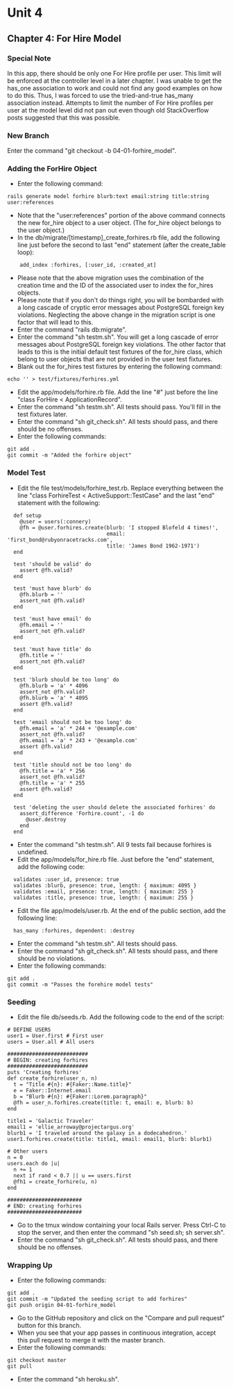 # Unit 4
## Chapter 4: For Hire Model

### Special Note
In this app, there should be only one For Hire profile per user.  This limit will be enforced at the controller level in a later chapter.  I was unable to get the has_one association to work and could not find any good examples on how to do this.  Thus, I was forced to use the tried-and-true has_many association instead.  Attempts to limit the number of For Hire profiles per user at the model level did not pan out even though old StackOverflow posts suggested that this was possible.

### New Branch
Enter the command "git checkout -b 04-01-forhire_model".

### Adding the ForHire Object
* Enter the following command:
```
rails generate model forhire blurb:text email:string title:string user:references
```
* Note that the "user:references" portion of the above command connects the new for_hire object to a user object.  (The for_hire object belongs to the user object.)
* In the db/migrate/[timestamp]_create_forhires.rb file, add the following line just before the second to last "end" statement (after the create_table loop):
```
    add_index :forhires, [:user_id, :created_at]
```
* Please note that the above migration uses the combination of the creation time and the ID of the associated user to index the for_hires objects.
* Please note that if you don't do things right, you will be bombarded with a long cascade of cryptic error messages about PostgreSQL foreign key violations.  Neglecting the above change in the migration script is one factor that will lead to this.
* Enter the command "rails db:migrate".
* Enter the command "sh testm.sh".  You will get a long cascade of error messages about PostgreSQL foreign key violations.  The other factor that leads to this is the initial default test fixtures of the for_hire class, which belong to user objects that are not provided in the user test fixtures.
* Blank out the for_hires test fixtures by entering the following command:
```
echo '' > test/fixtures/forhires.yml
```
* Edit the app/models/forhire.rb file.  Add the line "#" just before the line "class ForHire < ApplicationRecord".
* Enter the command "sh testm.sh".  All tests should pass.  You'll fill in the test fixtures later.
* Enter the command "sh git_check.sh".  All tests should pass, and there should be no offenses.
* Enter the following commands:
```
git add .
git commit -m "Added the forhire object"
```

### Model Test
* Edit the file test/models/forhire_test.rb.  Replace everything between the line "class ForhireTest < ActiveSupport::TestCase" and the last "end" statement with the following:
```
  def setup
    @user = users(:connery)
    @fh = @user.forhires.create(blurb: 'I stopped Blofeld 4 times!',
                                email: 'first_bond@rubyonracetracks.com',
                                title: 'James Bond 1962-1971')
  end

  test 'should be valid' do
    assert @fh.valid?
  end

  test 'must have blurb' do
    @fh.blurb = ''
    assert_not @fh.valid?
  end

  test 'must have email' do
    @fh.email = ''
    assert_not @fh.valid?
  end

  test 'must have title' do
    @fh.title = ''
    assert_not @fh.valid?
  end

  test 'blurb should be too long' do
    @fh.blurb = 'a' * 4096
    assert_not @fh.valid?
    @fh.blurb = 'a' * 4095
    assert @fh.valid?
  end

  test 'email should not be too long' do
    @fh.email = 'a' * 244 + '@example.com'
    assert_not @fh.valid?
    @fh.email = 'a' * 243 + '@example.com'
    assert @fh.valid?
  end

  test 'title should not be too long' do
    @fh.title = 'a' * 256
    assert_not @fh.valid?
    @fh.title = 'a' * 255
    assert @fh.valid?
  end

  test 'deleting the user should delete the associated forhires' do
    assert_difference 'Forhire.count', -1 do
      @user.destroy
    end
  end
```
* Enter the command "sh testm.sh".  All 9 tests fail because forhires is undefined.
* Edit the app/models/for_hire.rb file.  Just before the "end" statement, add the following code:
```
  validates :user_id, presence: true
  validates :blurb, presence: true, length: { maximum: 4095 }
  validates :email, presence: true, length: { maximum: 255 }
  validates :title, presence: true, length: { maximum: 255 }
```
* Edit the file app/models/user.rb.  At the end of the public section, add the following line:
```
  has_many :forhires, dependent: :destroy
```

* Enter the command "sh testm.sh".  All tests should pass.
* Enter the command "sh git_check.sh".  All tests should pass, and there should be no violations.
* Enter the following commands:
```
git add .
git commit -m "Passes the forehire model tests"
```

### Seeding
* Edit the file db/seeds.rb.  Add the following code to the end of the script:
```
# DEFINE USERS
user1 = User.first # First user
users = User.all # All users

##########################
# BEGIN: creating forhires
##########################
puts 'Creating forhires'
def create_forhire(user_n, n)
  t = "Title #{n}: #{Faker::Name.title}"
  e = Faker::Internet.email
  b = "Blurb #{n}: #{Faker::Lorem.paragraph}"
  @fh = user_n.forhires.create(title: t, email: e, blurb: b)
end

title1 = 'Galactic Traveler'
email1 = 'ellie_arroway@projectargus.org'
blurb1 = 'I traveled around the galaxy in a dodecahedron.'
user1.forhires.create(title: title1, email: email1, blurb: blurb1)

# Other users
n = 0
users.each do |u|
  n += 1
  next if rand < 0.7 || u == users.first
  @fh1 = create_forhire(u, n)
end

########################
# END: creating forhires
########################
```
* Go to the tmux window containing your local Rails server. Press Ctrl-C to stop the server, and then enter the command "sh seed.sh; sh server.sh".
* Enter the command "sh git_check.sh". All tests should pass, and there should be no offenses.

### Wrapping Up
* Enter the following commands:
```
git add .
git commit -m "Updated the seeding script to add forhires"
git push origin 04-01-forhire_model
```
* Go to the GitHub repository and click on the "Compare and pull request" button for this branch.
* When you see that your app passes in continuous integration, accept this pull request to merge it with the master branch.
* Enter the following commands:
```
git checkout master
git pull
```
* Enter the command "sh heroku.sh".
